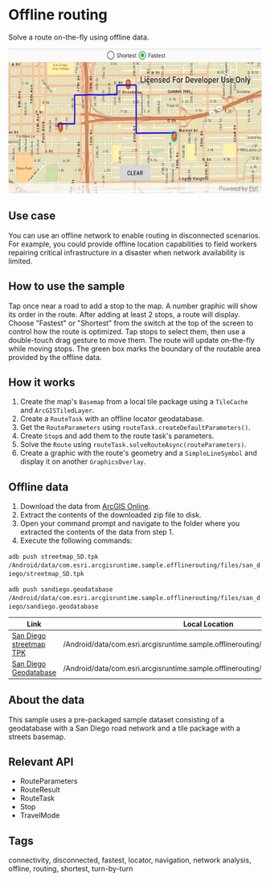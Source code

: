 # Offline routing

Solve a route on-the-fly using offline data.

![Image of offline routing](offline-routing.png)

## Use case

You can use an offline network to enable routing in disconnected scenarios. For example, you could provide offline location capabilities to field workers repairing critical infrastructure in a disaster when network availability is limited.

## How to use the sample

Tap once near a road to add a stop to the map. A number graphic will show its order in the route. After adding at least 2 stops, a route will display. Choose "Fastest" or "Shortest" from the switch at the top of the screen to control how the route is optimized. Tap stops to select them, then use a double-touch drag gesture to move them. The route will update on-the-fly while moving stops. The green box marks the boundary of the routable area provided by the offline data.

## How it works

1. Create the map's `Basemap` from a local tile package using a `TileCache` and `ArcGISTiledLayer`.
2. Create a `RouteTask` with an offline locator geodatabase.
3. Get the `RouteParameters` using `routeTask.createDefaultParameters()`.
4. Create `Stop`s and add them to the route task's parameters.
5. Solve the `Route` using `routeTask.solveRouteAsync(routeParameters)`.
6. Create a graphic with the route's geometry and a `SimpleLineSymbol` and display it on another `GraphicsOverlay`.

## Offline data

1. Download the data from [ArcGIS Online](https://arcgisruntime.maps.arcgis.com/home/item.html?id=567e14f3420d40c5a206e5c0284cf8fc).
2. Extract the contents of the downloaded zip file to disk.
3. Open your command prompt and navigate to the folder where you extracted the contents of the data from step 1.
4. Execute the following commands:

`adb push streetmap_SD.tpk /Android/data/com.esri.arcgisruntime.sample.offlinerouting/files/san_diego/streetmap_SD.tpk`

`adb push sandiego.geodatabase /Android/data/com.esri.arcgisruntime.sample.offlinerouting/files/san_diego/sandiego.geodatabase`

Link | Local Location
---------|-------|
|[San Diego streetmap TPK](https://arcgisruntime.maps.arcgis.com/home/item.html?id=567e14f3420d40c5a206e5c0284cf8fc)| /Android/data/com.esri.arcgisruntime.sample.offlinerouting/files/streetmap_SD.tpk |
|[San Diego Geodatabase](https://arcgisruntime.maps.arcgis.com/home/item.html?id=567e14f3420d40c5a206e5c0284cf8fc)| /Android/data/com.esri.arcgisruntime.sample.offlinerouting/files/sandiego.geodatabase |

## About the data

This sample uses a pre-packaged sample dataset consisting of a geodatabase with a San Diego road network and a tile package with a streets basemap.

## Relevant API

* RouteParameters
* RouteResult
* RouteTask
* Stop
* TravelMode

## Tags

connectivity, disconnected, fastest, locator, navigation, network analysis, offline, routing, shortest, turn-by-turn
